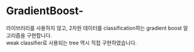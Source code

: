 # GradientBoost-
라이브러리를 사용하지 않고, 2차원 데이터를 classification하는 gradient boost 알고리즘을 구현합니다.  
weak classifier로 사용되는 tree 역시 직접 구현하였습니다.
